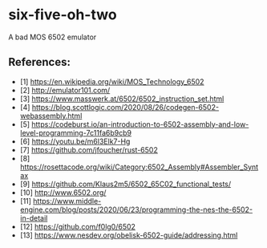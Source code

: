 # six-five-oh-two

A bad MOS 6502 emulator

## References:
* [1] https://en.wikipedia.org/wiki/MOS_Technology_6502
* [2] http://emulator101.com/
* [3] https://www.masswerk.at/6502/6502_instruction_set.html
* [4] https://blog.scottlogic.com/2020/08/26/codegen-6502-webassembly.html
* [5] https://codeburst.io/an-introduction-to-6502-assembly-and-low-level-programming-7c11fa6b9cb9
* [6] https://youtu.be/m6l3Elk7-Hg
* [7] https://github.com/jfoucher/rust-6502
* [8] https://rosettacode.org/wiki/Category:6502_Assembly#Assembler_Syntax
* [9] https://github.com/Klaus2m5/6502_65C02_functional_tests/
* [10] http://www.6502.org/
* [11] https://www.middle-engine.com/blog/posts/2020/06/23/programming-the-nes-the-6502-in-detail
* [12] https://github.com/f0lg0/6502
* [13] https://www.nesdev.org/obelisk-6502-guide/addressing.html
